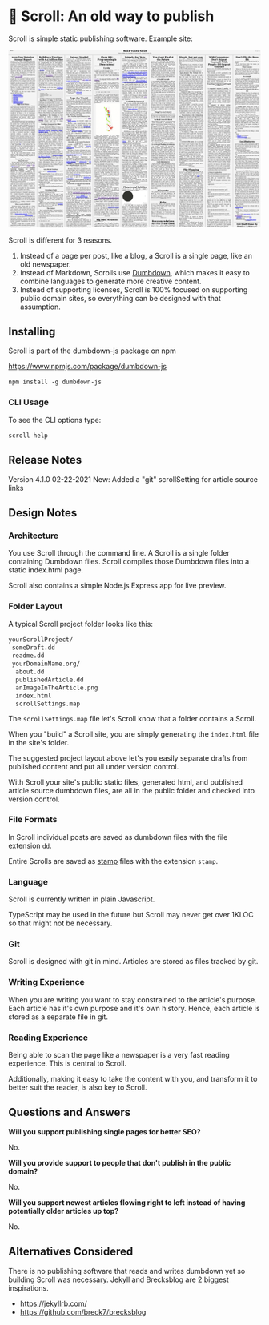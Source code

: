 # 📜 Scroll: An old way to publish

Scroll is simple static publishing software. Example site:

<a href="https://breckyunits.com/"><img src="screenshot.png"
/></a>

Scroll is different for 3 reasons.

1. Instead of a page per post, like a blog, a Scroll is a
   single page, like an old newspaper.
2. Instead of Markdown, Scrolls use <a
   href="https://github.com/treenotation/dumbdown">Dumbdown</a>,
   which makes it easy to combine languages to generate more
   creative content.
3. Instead of supporting licenses, Scroll is 100% focused on
   supporting public domain sites, so everything can be
   designed with that assumption.

## Installing

Scroll is part of the dumbdown-js package on npm

https://www.npmjs.com/package/dumbdown-js

```
npm install -g dumbdown-js
```

### CLI Usage

To see the CLI options type:

```
scroll help
```

## Release Notes

Version 4.1.0 02-22-2021
 New: Added a "git" scrollSetting for article source links

## Design Notes

### Architecture

You use Scroll through the command line. A Scroll is a
single folder containing Dumbdown files. Scroll compiles
those Dumbdown files into a static index.html page.

Scroll also contains a simple Node.js Express app for live
preview.

### Folder Layout

A typical Scroll project folder looks like this:

```
yourScrollProject/
 someDraft.dd
 readme.dd
 yourDomainName.org/
  about.dd
  publishedArticle.dd
  anImageInTheArticle.png
  index.html
  scrollSettings.map
```

The `scrollSettings.map` file let's Scroll know that
a folder contains a Scroll.

When you "build" a Scroll site, you are simply generating
the `index.html` file in the site's folder.

The suggested project layout above let's you easily
separate drafts from published content and put all
under version control.

With Scroll your site's public static files, generated html,
and published article source dumbdown files, are all in the
public folder and checked into version control.

### File Formats

In Scroll individual posts are saved as dumbdown files with the
file extension `dd`.

Entire Scrolls are saved as [stamp](https://jtree.treenotation.org/designer/#standard%20stamp)
files with the extension `stamp`.

### Language

Scroll is currently written in plain Javascript.

TypeScript may be used in the future but Scroll may
never get over 1KLOC so that might not be necessary.

### Git

Scroll is designed with git in mind. Articles are stored as
files tracked by git.

### Writing Experience

When you are writing you want to stay constrained to the
article's purpose. Each article has it's own purpose and
it's own history. Hence, each article is stored as a
separate file in git.

### Reading Experience

Being able to scan the page like a newspaper is a
very fast reading experience. This is central to Scroll.

Additionally, making it easy to take the content with
you, and transform it to better suit the reader, is
also key to Scroll.

## Questions and Answers

**Will you support publishing single pages for better SEO?**

No.

**Will you provide support to people that don't publish in
the public domain?**

No.

**Will you support newest articles flowing right to left
instead of having potentially older articles up top?**

No.

## Alternatives Considered

There is no publishing software that reads and writes dumbdown yet
so building Scroll was necessary. Jekyll and Brecksblog are 2 biggest
inspirations.

- https://jekyllrb.com/
- https://github.com/breck7/brecksblog
